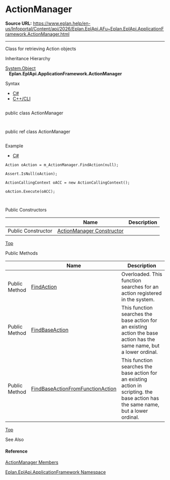# ActionManager

**Source URL:** https://www.eplan.help/en-us/Infoportal/Content/api/2026/Eplan.EplApi.AFu~Eplan.EplApi.ApplicationFramework.ActionManager.html

---

Class for retrieving Action objects

Inheritance Hierarchy

[System.Object](#)  
   **Eplan.EplApi.ApplicationFramework.ActionManager**

Syntax

- [C#](#i-syntax-CS)
- [C++/CLI](#i-syntax-CPP2005)

```
```
public class ActionManager
```
```

```
```
public ref class ActionManager
```
```

Example

- [C#](#i-tab-content-197a471a-3d16-4dba-937e-8d138e13e34d)

```
Action oAction = m_ActionManager.FindAction(null);
Assert.IsNull(oAction);
ActionCallingContext oACC = new ActionCallingContext();
oAction.Execute(oACC);

```

Public Constructors

|  | Name | Description |
| --- | --- | --- |
| Public Constructor | [ActionManager Constructor](Eplan.EplApi.AFu~Eplan.EplApi.ApplicationFramework.ActionManager~_ctor.html) |  |

[Top](#top)




Public Methods

|  | Name | Description |
| --- | --- | --- |
| Public Method | [FindAction](Eplan.EplApi.AFu~Eplan.EplApi.ApplicationFramework.ActionManager~FindAction.html) | Overloaded. This function searches for an action registered in the system. |
| Public Method | [FindBaseAction](Eplan.EplApi.AFu~Eplan.EplApi.ApplicationFramework.ActionManager~FindBaseAction.html) | This function searches the base action for an existing action the base action has the same name, but a lower ordinal. |
| Public Method | [FindBaseActionFromFunctionAction](Eplan.EplApi.AFu~Eplan.EplApi.ApplicationFramework.ActionManager~FindBaseActionFromFunctionAction.html) | This function searches the base action for an existing action in scripting. the base action has the same name, but a lower ordinal. |

[Top](#top)




See Also

#### Reference

[ActionManager Members](Eplan.EplApi.AFu~Eplan.EplApi.ApplicationFramework.ActionManager_members.html)
  
[Eplan.EplApi.ApplicationFramework Namespace](Eplan.EplApi.AFu~Eplan.EplApi.ApplicationFramework_namespace.html)